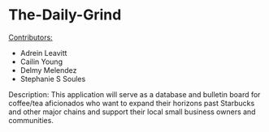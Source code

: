 # The-Daily-Grind

<u>Contributors:</u>

- Adrein Leavitt
- Cailin Young
- Delmy Melendez
- Stephanie S Soules

Description: 
This application will serve as a database and bulletin board for coffee/tea aficionados who want to expand their horizons past Starbucks and other major chains and support their local small business owners and communities. 

